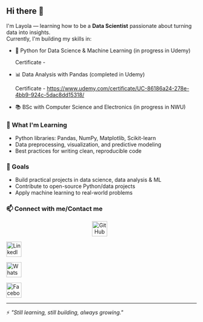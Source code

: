 ## Hi there 👋

I'm Layola — learning how to be a **Data Scientist** passionate about turning data into insights.  
Currently, I'm building my skills in:

- 🐍 Python for Data Science & Machine Learning (in progress in Udemy)

  Certificate - 
- 📊 Data Analysis with Pandas (completed in Udemy)
  
  Certificate - https://www.udemy.com/certificate/UC-86186a24-278e-4bb9-924c-5dac8dd15318/
- 📚 BSc with Computer Science and Electronics (in progress in NWU)  

### 🌱 What I'm Learning
- Python libraries: Pandas, NumPy, Matplotlib, Scikit-learn  
- Data preprocessing, visualization, and predictive modeling  
- Best practices for writing clean, reproducible code  

### 🚀 Goals
- Build practical projects in data science, data analysis & ML  
- Contribute to open-source Python/data projects  
- Apply machine learning to real-world problems  

### 📫 Connect with me/Contact me
<p align="center">
  <a href="https://github.com/2000bera">
    <img style="margin-right: 10px;" src="https://github.com/user-attachments/assets/80fd5b58-9eab-4807-bc0a-5ba4bb1f7cc4" alt="GitHub" height="40" />
  </a>
</p>
<p>
  <a href="https://www.linkedin.com/in/layola-bera-171438213/">
    <img src="https://github.com/user-attachments/assets/bbcfd9c9-d452-4919-8ca6-13529049675a" alt="LinkedIn" height="40" />
  </a>
</p>
<p>
  <a href="https://wa.me/qr/G464TF7QNBH5E1">
    <img src="https://github.com/user-attachments/assets/aad7b805-8502-4990-93a8-6cc78135d516" alt="WhatsApp" height="40" />
  </a>
</p>
<p>
  <a href="https://www.facebook.com/layola.bera">
    <img src="https://github.com/user-attachments/assets/bb77df8b-dea8-48a8-927c-9cb9b64fd318" alt="Facebook" height="40" />
  </a>
</p>


---

⚡ *"Still learning, still building, always growing."*
